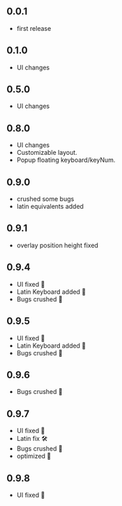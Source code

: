 ## 0.0.1

- first release

## 0.1.0

- UI changes

## 0.5.0

- UI changes

## 0.8.0

- UI changes
- Customizable layout.
- Popup floating keyboard/keyNum.

## 0.9.0

- crushed some bugs
- latin equivalents added

## 0.9.1

- overlay position height fixed

## 0.9.4

- UI fixed 🎨
- Latin Keyboard added 🚀
- Bugs crushed 🐞

## 0.9.5

- UI fixed 🎨
- Latin Keyboard added 🚀
- Bugs crushed 🐞

## 0.9.6

- Bugs crushed 🐞

## 0.9.7

- UI fixed 🎨
- Latin fix 🛠️
- Bugs crushed 🐞
- optimized 🚀

## 0.9.8

- UI fixed 🎨
